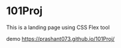 # 101Proj
This is a landing page using CSS Flex tool 


demo 
https://prashant073.github.io/101Proj/
